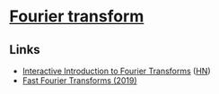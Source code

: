 # [Fourier transform](https://en.wikipedia.org/wiki/Fourier_transform)

## Links

- [Interactive Introduction to Fourier Transforms](http://www.jezzamon.com/fourier/index.html) ([HN](https://news.ycombinator.com/item?id=20934347))
- [Fast Fourier Transforms (2019)](https://vitalik.ca/general/2019/05/12/fft.html)
